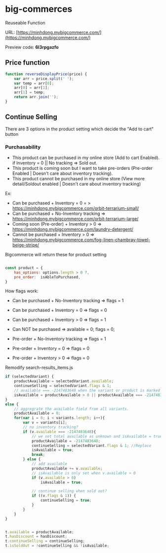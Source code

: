 # big-commerces
Reuseable Function

URL: [https://minhdong.mybigcommerce.com/](https://minhdong.mybigcommerce.com/)

Preview code: **6l3rpgazfo**

## Price function

```javascript
function reverseDisplayPrice(price) {
    var arr = price.split(' ');
    var temp = arr[0];
    arr[0] = arr[1];
    arr[1] = temp;
    return arr.join('');
}
```

## Continue Selling

There are 3 options in the product setting which decide the "Add to cart" button


### Purchasability
- This product can be purchased in my online store (Add to cart Enabled). if Inventory = 0 || No tracking => Sold out.
- This product is coming soon but I want to take pre-orders (Pre-order Enabled | Doesn't care about inventory tracking).
- This product cannot be purchased in my online store (View more detail/Soldout enabled | Doesn't care about inventory tracking)

Ex:
- Can be purchased + Inventory = 0 = > https://minhdong.mybigcommerce.com/orbit-terrarium-small/
- Can be purchased + No-Inventory tracking => https://minhdong.mybigcommerce.com/orbit-terrarium-large/
- Coming soon (Pre-order) + Inventory > 0 => https://minhdong.mybigcommerce.com/laundry-detergent/
- Cannot be purchased + Inventory > 0 => https://minhdong.mybigcommerce.com/fog-linen-chambray-towel-beige-stripe/

Bigcommerce will return these for product setting


```javascript

const product = {
    has_options: options.length > 0 ?,
    pre_order:  isAbleToPurchased,
}

```

How flags work:
- Can be purchased + No-Inventory tracking => flags = 1
- Can be purchased + Inventory = 0 => flags = 0
- Can be purchased + Inventory > 0 => flags = 1


- Can NOT be purchased => available = 0; flags = 0;

- Pre-order + No-Inventory tracking => flags = 1
- Pre-order + Inventory = 0 => flags = 0
- Pre-order + Inventory > 0 => flags = 0

Remodify search-results_items.js
```javascript
if (selectedVariant) {
    productAvailable = selectedVariant.available;
    continueSelling = selectedVariant.flags & 1;
    // available === -2147483648 when the variant or product is marked as No tracking inventory.
    isAvailable = productAvailable > 0 || productAvailable === -2147483648;
}
else {            
    // aggregrate the available field from all variants.
    productAvailable = 0;
    for(var i = 0; i < variants.length; i++){
        var v = variants[i];
        // no inventory tracking?
        if (v.available === -2147483648){
            // we set total available as unknown and isAvailable = true
            productAvailable = -2147483648;
            continueSelling = selectedVariant.flags & 1; //Replace 
            isAvailable = true;
            break;
        } else {                        
            // add available
            productAvailable += v.available;
            // isAvailable is only set when v.available > 0
            if (v.available > 0)
                isAvailable = true;

            // continue selling when sold out?
            if ((v.flags & 1)) {
                continueSelling = true;
            }
        }
    }
}


t.available = productAvailable;
t.hasDiscount = hasDiscount;
t.continueSelling = continueSelling;
t.isSoldOut = !continueSelling && !isAvailable;

```
